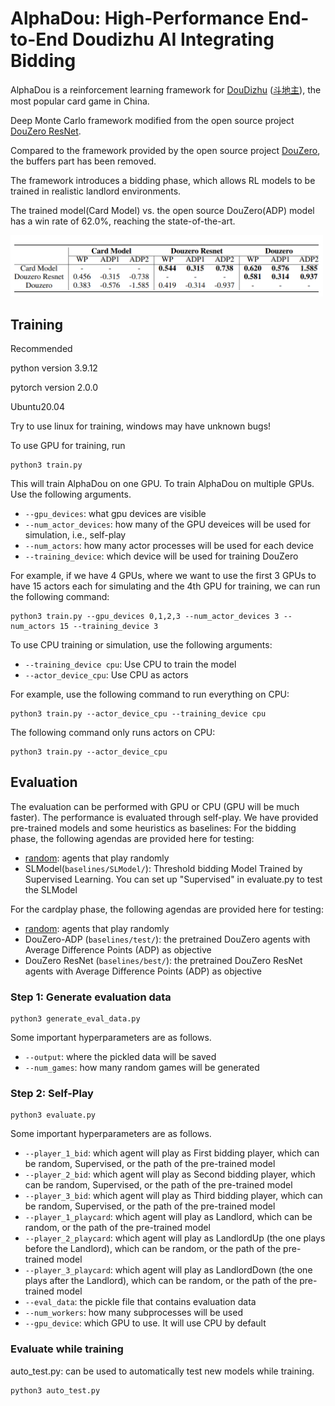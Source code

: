 # AlphaDou: High-Performance End-to-End Doudizhu AI Integrating Bidding

AlphaDou is a reinforcement learning framework for [DouDizhu](https://en.wikipedia.org/wiki/Dou_dizhu) ([斗地主](https://baike.baidu.com/item/%E6%96%97%E5%9C%B0%E4%B8%BB/177997)), the most popular card game in China. 

Deep Monte Carlo framework modified from the open source project [DouZero ResNet](https://github.com/Vincentzyx/Douzero_Resnet).

Compared to the framework provided by the open source project [DouZero](https://github.com/kwai/DouZero), the buffers part has been removed. 

The framework introduces a bidding phase, which allows RL models to be trained in realistic landlord environments.

The trained model(Card Model) vs. the open source DouZero(ADP) model has a win rate of 62.0%, reaching the state-of-the-art.

<img width="500" src="https://raw.githubusercontent.com/RuBP17/AlphaDou/main/pics/compare.png" alt="Logo" />



## Training
Recommended

python version 3.9.12

pytorch version 2.0.0

Ubuntu20.04

Try to use linux for training, windows may have unknown bugs!

To use GPU for training, run
```
python3 train.py
```
This will train AlphaDou on one GPU. To train AlphaDou on multiple GPUs. Use the following arguments.
*   `--gpu_devices`: what gpu devices are visible
*   `--num_actor_devices`: how many of the GPU deveices will be used for simulation, i.e., self-play
*   `--num_actors`: how many actor processes will be used for each device
*   `--training_device`: which device will be used for training DouZero

For example, if we have 4 GPUs, where we want to use the first 3 GPUs to have 15 actors each for simulating and the 4th GPU for training, we can run the following command:
```
python3 train.py --gpu_devices 0,1,2,3 --num_actor_devices 3 --num_actors 15 --training_device 3
```
To use CPU training or simulation, use the following arguments:
*   `--training_device cpu`: Use CPU to train the model
*   `--actor_device_cpu`: Use CPU as actors

For example, use the following command to run everything on CPU:
```
python3 train.py --actor_device_cpu --training_device cpu
```
The following command only runs actors on CPU:
```
python3 train.py --actor_device_cpu
```


## Evaluation

The evaluation can be performed with GPU or CPU (GPU will be much faster). The performance is evaluated through self-play. We have provided pre-trained models and some heuristics as baselines:
For the bidding phase, the following agendas are provided here for testing:
*   [random](douzero/evaluation/random_agent.py): agents that play randomly 
*   SLModel(`baselines/SLModel/`): Threshold bidding Model Trained by Supervised Learning. You can set up "Supervised" in evaluate.py to test the SLModel

For the cardplay phase, the following agendas are provided here for testing:
*   [random](douzero/evaluation/random_agent.py): agents that play randomly 
*   DouZero-ADP (`baselines/test/`): the pretrained DouZero agents with Average Difference Points (ADP) as objective
*   DouZero ResNet (`baselines/best/`): the pretrained DouZero ResNet agents with Average Difference Points (ADP) as objective

### Step 1: Generate evaluation data
```
python3 generate_eval_data.py
```
Some important hyperparameters are as follows.
*   `--output`: where the pickled data will be saved
*   `--num_games`: how many random games will be generated

### Step 2: Self-Play
```
python3 evaluate.py
```
Some important hyperparameters are as follows.
*   `--player_1_bid`: which agent will play as First bidding player, which can be random, Supervised, or the path of the pre-trained model
*   `--player_2_bid`: which agent will play as Second bidding player, which can be random, Supervised, or the path of the pre-trained model
*   `--player_3_bid`: which agent will play as Third bidding player, which can be random, Supervised, or the path of the pre-trained model
*   `--player_1_playcard`: which agent will play as Landlord, which can be random, or the path of the pre-trained model
*   `--player_2_playcard`: which agent will play as LandlordUp (the one plays before the Landlord), which can be random, or the path of the pre-trained model
*   `--player_3_playcard`: which agent will play as LandlordDown (the one plays after the Landlord), which can be random, or the path of the pre-trained model
*   `--eval_data`: the pickle file that contains evaluation data
*   `--num_workers`: how many subprocesses will be used
*   `--gpu_device`: which GPU to use. It will use CPU by default

### Evaluate while training
auto_test.py: can be used to automatically test new models while training.
```
python3 auto_test.py
```

